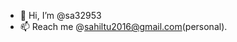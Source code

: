 - 👋 Hi, I’m @sa32953
- 📫 Reach me @sahiltu2016@gmail.com(personal).

<!---
sa32953/sa32953 is a ✨ special ✨ repository because its `README.md` (this file) appears on your GitHub profile.
You can click the Preview link to take a look at your changes.
--->
